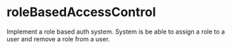 # roleBasedAccessControl
Implement a role based auth system. System is be able to assign a role to a user and remove a role from a user.
